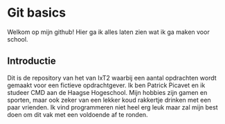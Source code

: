 # Git basics
Welkom op mijn github! Hier ga ik alles laten zien wat ik ga maken voor school.

## Introductie
Dit is de repository van het van IxT2 waarbij een aantal opdrachten wordt gemaakt voor een fictieve opdrachtgever. Ik ben Patrick Picavet en ik studeer CMD aan de Haagse Hogeschool. Mijn hobbies zijn gamen en sporten, maar ook zeker van een lekker koud rakkertje drinken met een paar vrienden. Ik vind programmeren niet heel erg leuk maar zal mijn best doen om dit vak met een voldoende af te ronden.
 

